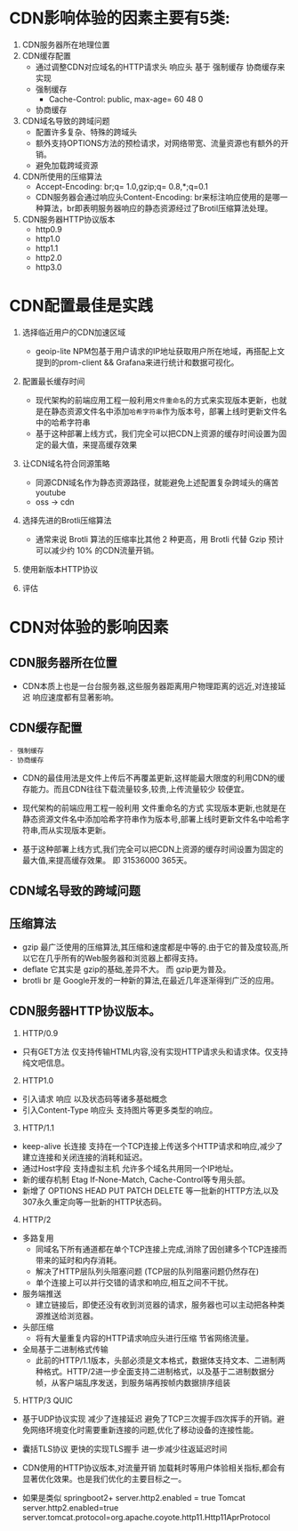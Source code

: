 # CDN影响体验的因素主要有5类:
1. CDN服务器所在地理位置
2. CDN缓存配置
    - 通过调整CDN对应域名的HTTP请求头 响应头 基于 强制缓存 协商缓存来实现
    - 强制缓存
        - Cache-Control: public, max-age= 60 48 0
    - 协商缓存
3. CDN域名导致的跨域问题
    - 配置许多复杂、特殊的跨域头
    - 额外支持OPTIONS方法的预检请求，对网络带宽、流量资源也有额外的开销。
    - 避免加载跨域资源
4. CDN所使用的压缩算法
    - Accept-Encoding: br;q= 1.0,gzip;q= 0.8,*;q=0.1
    - CDN服务器会通过响应头Content-Encoding: br来标注响应使用的是哪一种算法，br即表明服务器响应的静态资源经过了Brotil压缩算法处理。
5. CDN服务器HTTP协议版本
    - http0.9 
    - http1.0
    - http1.1
    - http2.0
    - http3.0

# CDN配置最佳是实践
1. 选择临近用户的CDN加速区域
    - geoip-lite NPM包基于用户请求的IP地址获取用户所在地域，再搭配上文提到的prom-client && Grafana来进行统计和数据可视化。
2. 配置最长缓存时间
    - 现代架构的前端应用工程一般利用`文件重命名`的方式来实现版本更新，也就是在静态资源文件名中添加`哈希字符串`作为版本号，部署上线时更新文件名中的哈希字符串
    - 基于这种部署上线方式，我们完全可以把CDN上资源的缓存时间设置为固定的最大值，来提高缓存效果

3. 让CDN域名符合同源策略
    - 同源CDN域名作为静态资源路径，就能避免上述配置复杂跨域头的痛苦  youtube
    - oss -> cdn
4. 选择先进的Brotli压缩算法
    - 通常来说 Brotli 算法的压缩率比其他 2 种更高，用 Brotli 代替 Gzip 预计可以减少约 10% 的CDN流量开销。
5. 使用新版本HTTP协议

6. 评估

# CDN对体验的影响因素
## CDN服务器所在位置
* CDN本质上也是一台台服务器,这些服务器距离用户物理距离的远近,对连接延迟 响应速度都有显著影响。
## CDN缓存配置
    - 强制缓存
    - 协商缓存
* CDN的最佳用法是文件上传后不再覆盖更新,这样能最大限度的利用CDN的缓存能力。而且CDN往往下载流量较多,较贵,上传流量较少 较便宜。
* 现代架构的前端应用工程一般利用 文件重命名的方式 实现版本更新,也就是在静态资源文件名中添加哈希字符串作为版本号,部署上线时更新文件名中哈希字符串,而从实现版本更新。 

* 基于这种部署上线方式,我们完全可以把CDN上资源的缓存时间设置为固定的最大值,来提高缓存效果。  即 31536000  365天。
## CDN域名导致的跨域问题    
## 压缩算法
* gzip 最广泛使用的压缩算法,其压缩和速度都是中等的.由于它的普及度较高,所以它在几乎所有的Web服务器和浏览器上都得支持。
* deflate  它其实是 gzip的基础,差异不大。 而 gzip更为普及。
* brotli br 是 Google开发的一种新的算法,在最近几年逐渐得到广泛的应用。
## CDN服务器HTTP协议版本。
1. HTTP/0.9
* 只有GET方法 仅支持传输HTML内容,没有实现HTTP请求头和请求体。仅支持纯文吧信息。
2. HTTP1.0
* 引入请求 响应 以及状态码等诸多基础概念 
* 引入Content-Type 响应头 支持图片等更多类型的响应。
3. HTTP/1.1
* keep-alive 长连接  支持在一个TCP连接上传送多个HTTP请求和响应,减少了建立连接和关闭连接的消耗和延迟。
* 通过Host字段 支持虚拟主机 允许多个域名共用同一个IP地址。
* 新的缓存机制 Etag If-None-Match, Cache-Control等专用头部。
* 新增了 OPTIONS HEAD PUT PATCH DELETE 等一批新的HTTP方法,以及 307永久重定向等一批新的HTTP状态码。
4. HTTP/2
- 多路复用
    - 同域名下所有通道都在单个TCP连接上完成,消除了因创建多个TCP连接而带来的延时和内存消耗。
    - 解决了HTTP层队列头阻塞问题 (TCP层的队列阻塞问题仍然存在)
    - 单个连接上可以并行交错的请求和响应,相互之间不干扰。
- 服务端推送
    - 建立链接后，即使还没有收到浏览器的请求，服务器也可以主动把各种类源推送给浏览器。 
- 头部压缩
    - 将有大量重复内容的HTTP请求响应头进行压缩 节省网络流量。
- 全局基于二进制格式传输
    - 此前的HTTP/1.1版本，头部必须是文本格式，数据体支持文本、二进制两种格式。HTTP/2进一步全面支持二进制格式，以及基于二进制数据分帧，从客户端乱序发送，到服务端再按帧内数据排序组装
5. HTTP/3   QUIC
* 基于UDP协议实现 减少了连接延迟 避免了TCP三次握手四次挥手的开销。避免网络环境变化时需要重新连接的问题,优化了移动设备的连接性能。
* 囊括TLS协议  更快的实现TLS握手 进一步减少往返延迟时间

* CDN使用的HTTP协议版本,对流量开销 加载耗时等用户体验相关指标,都会有显著优化效果。也是我们优化的主要目标之一。
* 如果是类似 springboot2+  server.http2.enabled = true  Tomcat server.http2.enabled=true
server.tomcat.protocol=org.apache.coyote.http11.Http11AprProtocol



